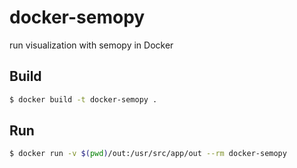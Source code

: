 # docker-semopy

run visualization with semopy in Docker

## Build

```sh
$ docker build -t docker-semopy .
```

## Run

```sh
$ docker run -v $(pwd)/out:/usr/src/app/out --rm docker-semopy
```
